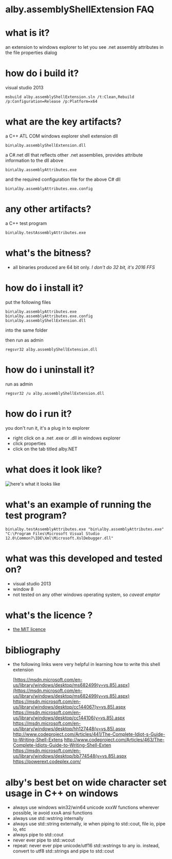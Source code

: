 # alby.assemblyShellExtension FAQ

# what is it?

an extension to windows explorer to let you see .net assembly attributes in the file properties dialog


# how do i build it?

visual studio 2013

    msbuild alby.assemblyShellExtension.sln /t:Clean,Rebuild /p:Configuration=Release /p:Platform=x64


# what are the key artifacts?

a C++ ATL COM windows explorer shell extension dll

    bin\alby.assemblyShellExtension.dll 

	
a  C#.net dll that reflects other .net assemblies, provides attribute information to the dll above

    bin\alby.assemblyAttributes.exe 

	
and the required configuration file for the above C# dll

    bin\alby.assemblyAttributes.exe.config



# any other artifacts?

a C++ test program

    bin\alby.testAssemblyAttributes.exe 

	
# what's the bitness?

- all binaries produced are 64 bit only. *I don't do 32 bit, it's 2016 FFS*


# how do i install it?

put the following files 

    bin\alby.assemblyAttributes.exe
    bin\alby.assemblyAttributes.exe.config
    bin\alby.assemblyShellExtension.dll 

into the same folder 

then run as admin

    regsvr32 alby.assemblyShellExtension.dll


# how do i uninstall it?

run as admin

    regsvr32 /u alby.assemblyShellExtension.dll


# how do i run it?

you don't run it, it's a plug in to explorer

- right click on a .net .exe or .dll in windows explorer
- click properties
- click on the tab titled alby.NET


# what does it look like?

![here's what it looks like](https://raw.githubusercontent.com/casaletto/alby.assemblyShellExtension/master/doc/theFinishedProduct.png)


# what's an example of running the test program?

    bin\alby.testAssemblyAttributes.exe "bin\alby.assemblyAttributes.exe" "C:\Program Files\Microsoft Visual Studio 12.0\Common7\IDE\Xml\Microsoft.XslDebugger.dll"


# what was this developed and tested on?

- visual studio 2013
- window 8
- not tested on any other windows operating system, so *caveat emptor*

# what's the licence ?

- [the MIT licence](https://opensource.org/licenses/MIT)


# bibliography

- the following links were very helpful in learning how to write this shell extension

    [https://msdn.microsoft.com/en-us/library/windows/desktop/ms682499(v=vs.85).aspx](https://msdn.microsoft.com/en-us/library/windows/desktop/ms682499(v=vs.85).aspx)
    https://msdn.microsoft.com/en-us/library/windows/desktop/cc144067(v=vs.85).aspx
    https://msdn.microsoft.com/en-us/library/windows/desktop/cc144106(v=vs.85).aspx
    https://msdn.microsoft.com/en-us/library/windows/desktop/hh127448(v=vs.85).aspx
    http://www.codeproject.com/Articles/441/The-Complete-Idiot-s-Guide-to-Writing-Shell-Extens
    http://www.codeproject.com/Articles/463/The-Complete-Idiots-Guide-to-Writing-Shell-Exten
    https://msdn.microsoft.com/en-us/library/windows/desktop/bb774548(v=vs.85).aspx
    https://powerext.codeplex.com/


# alby's best bet on wide character set usage in C++ on windows

- always use windows win32/win64 unicode xxxW functions wherever possible, ie avoid xxxA ansi functions 
- always use std::wstring internally
- always use std::string externally, ie when piping to std::cout, file io, pipe io, etc
- always pipe to std::cout
- never ever pipe to std::wcout
- repeat: never ever pipe unicode/utf16 std::wstrings to any io. instead, convert to utf8 std::strings and pipe to std::cout


